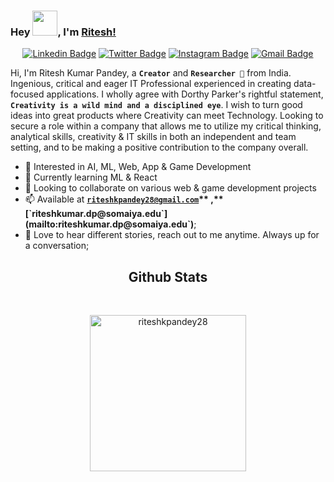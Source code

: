 ### Hey <img src="https://media.giphy.com/media/hvRJCLFzcasrR4ia7z/giphy.gif" width="40px">, I'm [Ritesh!](https://github.com/riteshkpandey28) 


<div align="center">
  
[![Linkedin Badge](https://img.shields.io/badge/-riteshkpandey28-blue?style=flat&logo=Linkedin&logoColor=white&link=https://www.linkedin.com/in/riteshkpandey28/)](https://www.linkedin.com/in/riteshkpandey28/)
[![Twitter Badge](https://img.shields.io/badge/-@riteshkpandey28-1ca0f1?style=flat&labelColor=1ca0f1&logo=twitter&logoColor=white&link=https://twitter.com/riteshkpandey28)](https://twitter.com/riteshkpandey28)
[![Instagram Badge](https://img.shields.io/badge/-@riteshkpandey_-purple?style=flat&logo=instagram&logoColor=white&link=https://instagram.com/riteshkpandey_/)](https://instagram.com/riteshkpandey28)
[![Gmail Badge](https://img.shields.io/badge/-riteshkpandey28-c14438?style=flat&logo=Gmail&logoColor=white&link=mailto:riteshkpandey28@gmail.com)](mailto:riteshkpandey28@gmail.com)

</div>



Hi, I'm Ritesh Kumar Pandey, a **`Creator`** and **`Researcher 🔭`** from India.
Ingenious, critical and eager IT Professional experienced in creating data-focused applications. I wholly agree with Dorthy Parker's rightful 
statement, **`Creativity is a wild mind and a disciplined eye`**. I wish to turn good ideas into great products where Creativity can meet 
Technology. Looking to secure a role within a company that allows me to utilize my critical thinking, analytical skills, creativity & IT skills 
in both an independent and team setting, and to be making a positive contribution to the company overall.

- 👀 Interested in AI, ML, Web, App & Game Development 
- 🌱 Currently learning ML & React
- 💞️ Looking to collaborate on various web & game development projects
- 📫 Available at **[`riteshkpandey28@gmail.com`](mailto:riteshkpandey28@gmail.com`)** ,**[`riteshkumar.dp@somaiya.edu`](mailto:riteshkumar.dp@somaiya.edu`)**;
- 💬 Love to hear different stories, reach out to me anytime. Always up for a conversation;

<!-- <details>
  <summary><b>Overall Github Stats</b></summary>
  <a href="https://github.com/riteshkpandey28/"><img align="center" title="RITESH KUMAR PANDEY's Github Stats" alt="Divy's Github Stats" src="https://github-readme-stats.vercel.app/api?username=riteshkpandey28&count_private=true&show_icons=true" /></a>
</details> -->

  <h2 align="center"><b>Github Stats</b></h2>
</br>
<p align="center">
<a href="https://github.com/riteshkpandey28">
<img height="250em" src="https://github-readme-streak-stats.herokuapp.com/?user=riteshkpandey28&theme=dark" alt="riteshkpandey28"/>
</a>
</p>
</br>
